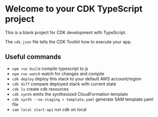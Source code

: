 # Welcome to your CDK TypeScript project

This is a blank project for CDK development with TypeScript.

The `cdk.json` file tells the CDK Toolkit how to execute your app.

## Useful commands

* `npm run build`   compile typescript to js
* `npm run watch`   watch for changes and compile
* `cdk deploy`      deploy this stack to your default AWS account/region
* `cdk diff`        compare deployed stack with current state
* `cdk ls`          create cdk resources
* `cdk synth`       emits the synthesized CloudFormation template
* `cdk synth --no-staging > template.yaml`  generate SAM template.yaml file
* `sam local start-api`                     run cdk on local


